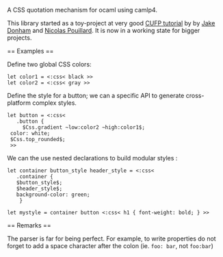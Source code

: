 A CSS quotation mechanism for ocaml using camlp4.

This library started as a toy-project at very good
[CUFP tutorial](http://cufp.org/conference/sessions/2010/camlp4-and-template-haskell)
by
by [Jake Donham](http://www.github.com/jaked) and [Nicolas Pouillard](http://www.github.com/np).
It is now in a working state for bigger projects.

== Examples ==

Define two global CSS colors:

    let color1 = <:css< black >>
    let color2 = <:css< gray >>

Define the style for a button; we can a specific API to generate cross-platform complex styles.

    let button = <:css< 
       .button {
         $Css.gradient ~low:color2 ~high:color1$;
	 color: white;
	 $Css.top_rounded$;
     >>

We can the use nested declarations to build modular styles :

    let container button_style header_style = <:css<
       .container {
	   $button_style$;
	   $header_style$;
	   background-color: green;
        }

    let mystyle = container button <:css< h1 { font-weight: bold; } >>

== Remarks ==

The parser is far for being perfect. For example, to write properties do not forget to add a space
character after the colon (ie. `foo: bar`, not `foo:bar`)
	
		

